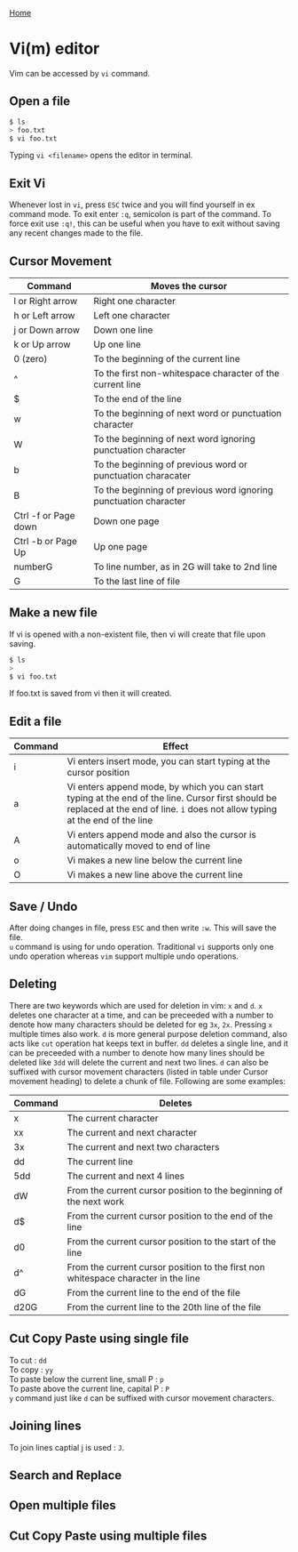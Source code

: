 [Home](/index.html "Home")  

# Vi(m) editor  

Vim can be accessed by `vi` command.

## Open a file  

```bash  
$ ls
> foo.txt
$ vi foo.txt
```  
Typing `vi <filename>` opens the editor in terminal.  

## Exit Vi  

Whenever lost in `vi`, press `ESC` twice and you will find yourself in ex command mode. To exit enter `:q`, semicolon is part of the command. To force exit use `:q!`, this can be useful when you have to exit without saving any recent changes made to the file.  

## Cursor Movement  

|Command| Moves the cursor|
|-------|----------------|
| l or Right arrow | Right one character |
| h or Left arrow | Left one character |
| j or Down arrow | Down one line |
| k or Up arrow | Up one line |
| 0 (zero) | To the beginning of the current line |
| ^ | To the first non-whitespace character of the current line |
| $ | To the end of the line |
| w | To the beginning of next word or punctuation character |
| W | To the beginning of next word ignoring punctuation character |
| b | To the beginning of previous word or punctuation characater |
| B | To the beginning of previous word ignoring punctuation character | 
| Ctrl -f or Page down | Down one page | 
| Ctrl -b or Page Up | Up one page | 
| numberG | To line number, as in 2G will take to 2nd line |
| G | To the last line of file|  

## Make a new file  

If vi is opened with a non-existent file, then vi will create that file upon saving.

```bash
$ ls
> 
$ vi foo.txt
```
If foo.txt is saved from vi then it will created.  

## Edit a file  

|Command|Effect|
|-------|------|
| i | Vi enters insert mode, you can start typing at the cursor position |
| a | Vi enters append mode, by which you can start typing at the end of the line. Cursor first should be replaced at the end of line.  `i` does not allow typing at the end of the line |
| A | Vi enters append mode and also the cursor is automatically moved to end of line |
| o | Vi makes a new line below the current line |
| O | Vi makes a new line above the current line |  

## Save / Undo  

After doing changes in file, press `ESC` and then write `:w`. This will save the file.  
`u` command is using for undo operation. Traditional `vi` supports only one undo operation whereas `vim` support multiple undo operations.  

## Deleting  

There are two keywords which are used for deletion in vim: `x` and `d`. `x` deletes one character at a time, and can be preceeded with a number to denote how many characters should be deleted for eg `3x`, `2x`. Pressing `x` multiple times also work. `d` is more general purpose deletion command, also acts like `cut` operation hat keeps text in buffer. `dd` deletes a single line, and it can be preceeded with a number to denote how many lines should be deleted like `3dd` will delete the current and next two lines. `d` can also be suffixed with cursor movement characters (listed in table under Cursor movement heading) to delete a chunk of file. Following are some examples:  

| Command | Deletes |
|---------|---------|
| x | The current character |
| xx | The current and next character |
| 3x | The current and next two characters |
| dd | The current line |
| 5dd | The current and next 4 lines |
| dW | From the current cursor position to the beginning of the next work |
| d$ | From the current cursor position to the end of the line |
| d0 | From the current cursor position to the start of the line |
| d^ | From the current cursor position to the first non whitespace character in the line |
| dG | From the current line to the end of the file |
| d20G | From the current line to the 20th line of the file |  

## Cut Copy Paste using single file  

To cut : `dd`  
To copy : `yy`  
To paste below the current line, small P : `p`  
To paste above the current line, capital P : `P`  
`y` command just like `d` can be suffixed with cursor movement characters.  

## Joining lines  

To join lines captial j is used : `J`.  

## Search and Replace  
## Open multiple files  
## Cut Copy Paste using multiple files
